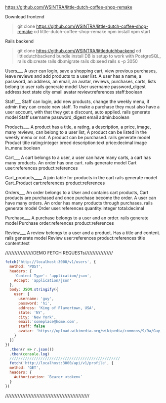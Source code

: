 https://github.com/WSINTRA/little-dutch-coffee-shop-remake

Download frontend
>git clone https://github.com/WSINTRA/little-dutch-coffee-shop-remake
>cd little-dutch-coffee-shop-remake
>npm install
>npm start

Rails backend
>git clone https://github.com/WSINTRA/littledutchbackend
>cd littledutchbackend
>bundle install
DB is setup to work with PostgreSQL,
>rails db:create
>rails db:migrate
>rails db:seed
>rails s -p 3050

Users___
A user can login, save a shopping cart, view previous purchases, leave reviews and add products to a user list.
A user has a name, a password, an address, an email, an avatar, reviews, purchases, carts, lists belong to user
rails generate model User username password_digest address:text state city email avatar review:references staff:boolean

Staff___
Staff can login, add new products, change the weekly menu, if admin they can create new staff.
To make a purchase they must also have a user account, with that they get a discount, auto applied.
rails generate model Staff username password_digest email admin:boolean

Products___
A product has a title, a rating, a description, a price, image, many reviews, can belong to a user list,
A product can be listed in the weekly menu or not. A product can be purchased. 
rails generate model Product title rating:integer breed description:text price:decimal image in_menu:boolean

Cart___
A cart belongs to a user, a user can have many carts, a cart has many products. An order has one cart. 
rails generate model Cart user:references product:references 

Cart_products____
A join table for products in the cart
rails generate model Cart_Product cart:references product:references

Orders___
An order belongs to a User and contains cart products, Cart products are purchased and once purchase become the order. A user can have many orders. An order has many products through purchases. 
rails generate model Order user:references quantity:integer total:decimal

Purchase___
A purchase belongs to a user and an order.
rails generate model Purchase order:references product:references

Review___
A review belongs to a user and a product. Has a title and content.
rails generate model Review user:references product:references title content:text


//////////////////DEMO FETCH REQUESTs//////////////////
```javascript
fetch('http://localhost:3000/v1/users', {
  method: 'POST',
  headers: {
    'Content-Type': 'application/json',
    Accept: 'application/json'
  },
  body: JSON.stringify({
    user: {
      username: 'guy',
      password: 'hi',
      address: 'King of Flavortown, USA',
      state: 'NY',
      city: 'New York',
      email:'someplace@home.com',
      staff: false
      avatar: 'https://upload.wikimedia.org/wikipedia/commons/9/9a/Guy_Fieri_at_Guantanamo_2.jpg'
    }
  })
})
  .then(r => r.json())
  .then(console.log)
  //////////////////////////////////////////////////
  fetch('http://localhost:3000/api/v1/profile', {
  method: 'GET',
  headers: {
    Authorization: `Bearer <token>`
  }
})
```
//////////////////////////////////////////////////////

